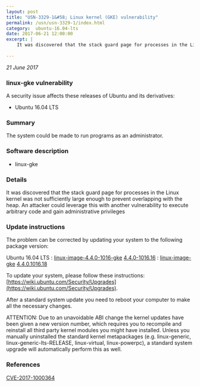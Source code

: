```yaml
---
layout: post
title: "USN-3329-1&#58; Linux kernel (GKE) vulnerability"
permalink: /usn/usn-3329-1/index.html
category:  ubuntu-16.04-lts
date: 2017-06-21 12:00:00
excerpt: |
    It was discovered that the stack guard page for processes in the Linux kernel was not sufficiently large enough to prevent overlapping with the heap. An attacker could leverage this with another vulnerability to execute arbitrary code and gain administrative privileges 
    
--- 
```

 
 

*21 June 2017*

### linux-gke vulnerability

A security issue affects these releases of Ubuntu and its derivatives:

* Ubuntu 16.04 LTS

### Summary

The system could be made to run programs as an administrator. 

### Software description

* linux-gke 

### Details

It was discovered that the stack guard page for processes in the Linux kernel was not sufficiently large enough to prevent overlapping with the heap. An attacker could leverage this with another vulnerability to execute arbitrary code and gain administrative privileges 

### Update instructions

The problem can be corrected by updating your system to the following package version:

Ubuntu 16.04 LTS
 : [linux-image-4.4.0-1016-gke](https://launchpad.net/ubuntu/+source/linux-gke) <span> [4.4.0-1016.16](https://launchpad.net/ubuntu/+source/linux-gke/4.4.0-1016.16) </span> 
 : [linux-image-gke](https://launchpad.net/ubuntu/+source/linux-gke) <span> [4.4.0.1016.18](https://launchpad.net/ubuntu/+source/linux-gke/4.4.0-1016.16) </span> 

To update your system, please follow these instructions: [https://wiki.ubuntu.com/Security/Upgrades](https://wiki.ubuntu.com/Security/Upgrades).

After a standard system update you need to reboot your computer to make all the necessary changes.

ATTENTION: Due to an unavoidable ABI change the kernel updates have been given a new version number, which requires you to recompile and reinstall all third party kernel modules you might have installed. Unless you manually uninstalled the standard kernel metapackages (e.g. linux-generic, linux-generic-lts-RELEASE, linux-virtual, linux-powerpc), a standard system upgrade will automatically perform this as well. 

### References

 
 [CVE-2017-1000364](http://people.ubuntu.com/~ubuntu-security/cve/CVE-2017-1000364)
 

